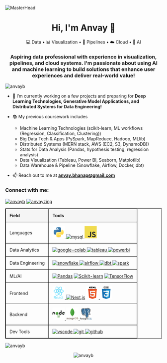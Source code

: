 ![MasterHead](https://github.com/AnvayB/AnvayB/assets/53208269/ff873bc6-fe5d-4031-9da7-a7da67c11e72)

<h1 align="center">Hi, I'm Anvay 👋</h1>
<p align="center">💻 Data • 📊 Visualization • 🔁 Pipelines • ☁️ Cloud • 🤖 AI </p>
<h3 align="center">Aspiring data professional with experience in visualization, pipelines, and cloud systems. I'm passionate about using AI and machine learning to build solutions that enhance user experiences and deliver real-world value!</h3>


<!-- <p align="left"> <img src="https://komarev.com/ghpvc/?username=anvayb&label=Profile%20views&color=0e75b6&style=flat" alt="anvayb" /> </p> -->

<p align="left"><img
      src="https://github-profile-trophy.vercel.app/?username=anvayb&rank=-?&theme=onedark" alt="anvayb" /> </p>

<!-- https://github.com/ryo-ma/github-profile-trophy -->

- 🌱 I’m currently working on a few projects and preparing for **Deep Learning Technologies, Generative Model Applications, and Distributed Systems for Data Engineering!**

- 📚 My previous coursework includes
  - Machine Learning Technologies (scikit-learn, ML workflows (Regression, Classification, Clustering))
  - Big Data Tech & Apps (PySpark, MapReduce, Hadoop, MLlib)
  - Distributed Systems (MERN stack, AWS (EC2, S3, DynamoDB))
  - Stats for Data Analysis (Pandas, hypothesis testing, regression analysis)
  - Data Visualization (Tableau, Power BI, Seaborn, Matplotlib)
  - Data Warehouse & Pipeline (Snowflake, Airflow, Docker, dbt)


<!-- - 👨‍💻 All of my experience is available at [https://anvayb.netlify.app/](https://anvayb.netlify.app/) -->

<!-- - 💬 Ask me about **React, WordPress** -->

- 📫 Reach out to me at <b><a href="mailto:anvay.bhanap@gmail.com">anvay.bhanap@gmail.com</a></b>


<h3 align="left">Connect with me:</h3>
<p align="left">
  <a href="https://linkedin.com/in/anvayb" target="blank"><img align="center"
      src="https://raw.githubusercontent.com/rahuldkjain/github-profile-readme-generator/master/src/images/icons/Social/linked-in-alt.svg"
      alt="anvayb" height="30" width="40" /></a>
  <a href="https://instagram.com/anvayzing" target="blank"><img align="center"
      src="https://raw.githubusercontent.com/rahuldkjain/github-profile-readme-generator/master/src/images/icons/Social/instagram.svg"
      alt="anvayzing" height="30" width="40" /></a>
  <!-- <a href="https://www.leetcode.com/anvayb" target="blank"><img align="center"
      src="https://raw.githubusercontent.com/rahuldkjain/github-profile-readme-generator/master/src/images/icons/Social/leet-code.svg"
      alt="anvayb" height="30" width="40" /></a> -->
</p>



<!-- Technology Stack Table -->
<table style="width: 100%; border-collapse: collapse; border: 1px solid black;">
  <thead>
    <tr style="background-color: #f5f5f5;">
      <th style="padding: 12px; text-align: left; border: 1px solid black;">Field</th>
      <th style="padding: 12px; text-align: left; border: 1px solid black;">Tools</th>
    </tr>
  </thead>
  <tbody>
    <!-- Core Programming Languages -->
    <tr>
      <td style="padding: 12px; border: 1px solid black; vertical-align: middle;">Languages</td>
      <td style="padding: 12px; border: 1px solid black;">
        <a href="https://www.python.org" target="_blank" rel="noreferrer">
          <img src="https://raw.githubusercontent.com/devicons/devicon/master/icons/python/python-original.svg" alt="python" width="40" height="40" />
        </a>
        <a href="https://www.mysql.com/" target="_blank" rel="noreferrer">
          <img src="https://user-images.githubusercontent.com/25181517/183896128-ec99105a-ec1a-4d85-b08b-1aa1620b2046.png" alt="mysql" width="40" height="40" />
        </a>
        <a href="https://developer.mozilla.org/en-US/docs/Web/JavaScript" target="_blank" rel="noreferrer">
          <img src="https://raw.githubusercontent.com/devicons/devicon/master/icons/javascript/javascript-original.svg" alt="javascript" width="40" height="40" />
        </a>
      </td>
    </tr>
    <!-- Data Analytics Tools -->
    <tr>
      <td style="padding: 12px; border: 1px solid black; vertical-align: middle;">Data Analytics</td>
      <td style="padding: 12px; border: 1px solid black;">
        <a href="https://colab.research.google.com/" target="_blank" rel="noreferrer">
          <img src="https://colab.research.google.com/img/colab_favicon_256px.png" alt="google-colab" width="40" height="40" />
        </a>
        <a href="https://www.tableau.com/" target="_blank" rel="noreferrer">
          <img src="https://billigence.com/wp-content/uploads/2022/08/2-1024x1024.png" alt="tableau" width="40" height="40" />
        </a>
        <a href="https://app.powerbi.com/" target="_blank" rel="noreferrer">
          <img src="https://upload.wikimedia.org/wikipedia/commons/thumb/c/cf/New_Power_BI_Logo.svg/1200px-New_Power_BI_Logo.svg.png" alt="powerbi" width="40" height="40" />
        </a>
      </td>
    </tr>
    <!-- Data Engineering Stack -->
    <tr>
      <td style="padding: 12px; border: 1px solid black; vertical-align: middle;">Data Engineering</td>
      <td style="padding: 12px; border: 1px solid black;">
        <a href="https://www.snowflake.com/en/emea/" target="_blank" rel="noreferrer">
          <img src="https://companieslogo.com/img/orig/SNOW-35164165.png?t=1720244494" alt="snowflake" width="40" height="40" />
        </a>
        <a href="https://airflow.apache.org/" target="_blank" rel="noreferrer">
          <img src="https://astro-provider-logos.s3.us-east-2.amazonaws.com/apache-airflow.png" alt="airflow" width="40" height="40" />
        </a>
        <a href="https://www.getdbt.com/" target="_blank" rel="noreferrer">
          <img src="https://seeklogo.com/images/D/dbt-logo-500AB0BAA7-seeklogo.com.png" alt="dbt" width="40" height="40" />
        </a>
        <a href="https://spark.apache.org/" target="_blank" rel="noreferrer">
          <img src="https://upload.wikimedia.org/wikipedia/commons/thumb/f/f3/Apache_Spark_logo.svg/2560px-Apache_Spark_logo.svg.png" alt="spark" height="40" />
        </a>
      </td>
    </tr>
    <!-- Machine Learning & AI -->
    <tr>
      <td style="padding: 12px; border: 1px solid black; vertical-align: middle;">ML/AI</td>
      <td style="padding: 12px; border: 1px solid black;">
        <a href="https://pandas.pydata.org/" target="_blank" rel="noreferrer"><img width="40" src="https://raw.githubusercontent.com/marwin1991/profile-technology-icons/refs/heads/main/icons/pandas.png" alt="Pandas" title="Pandas"/></a>
        <a href="https://scikit-learn.org/" target="_blank" rel="noreferrer"><img width="40" src="https://cmdlinetips.com/wp-content/uploads/2021/11/scikit-learn-logo.png" alt="Scikit-learn" title="Scikit-learn"/></a>
        <a href="https://www.tensorflow.org/" target="_blank" rel="noreferrer"><img width="40" src="https://raw.githubusercontent.com/marwin1991/profile-technology-icons/refs/heads/main/icons/tensorflow.png" alt="TensorFlow" title="TensorFlow"/></a>
      </td>
    </tr>
    <!-- Frontend Development -->
    <tr>
      <td style="padding: 12px; border: 1px solid black; vertical-align: middle;">Frontend</td>
      <td style="padding: 12px; border: 1px solid black;">
        <a href="https://reactjs.org/" target="_blank" rel="noreferrer">
          <img src="https://raw.githubusercontent.com/devicons/devicon/master/icons/react/react-original-wordmark.svg" alt="react" width="40" height="40" />
        </a>
        <a href="https://nextjs.org/" target="_blank" rel="noreferrer">
        <img width="40" src="https://raw.githubusercontent.com/marwin1991/profile-technology-icons/refs/heads/main/icons/next_js.png" alt="Next.js" title="Next.js"/></a>
        <a href="https://www.w3.org/html/" target="_blank" rel="noreferrer">
          <img src="https://raw.githubusercontent.com/devicons/devicon/master/icons/html5/html5-original-wordmark.svg" alt="html5" width="40" height="40" />
        </a>
        <a href="https://www.w3schools.com/css/" target="_blank" rel="noreferrer">
          <img src="https://raw.githubusercontent.com/devicons/devicon/master/icons/css3/css3-original-wordmark.svg" alt="css3" width="40" height="40" />
        </a>
      </td>
    </tr>
    <!-- Backend & Database -->
    <tr>
      <td style="padding: 12px; border: 1px solid black; vertical-align: middle;">Backend</td>
      <td style="padding: 12px; border: 1px solid black;">
        <a href="https://nodejs.org" target="_blank" rel="noreferrer">
          <img src="https://raw.githubusercontent.com/devicons/devicon/master/icons/nodejs/nodejs-original-wordmark.svg" alt="nodejs" width="40" height="40" />
        </a>
        <a href="https://www.mongodb.com/" target="_blank" rel="noreferrer">
          <img src="https://raw.githubusercontent.com/devicons/devicon/master/icons/mongodb/mongodb-original-wordmark.svg" alt="mongodb" width="40" height="40" />
        </a>
        <a href="https://www.postgresql.org" target="_blank" rel="noreferrer">
          <img src="https://raw.githubusercontent.com/devicons/devicon/master/icons/postgresql/postgresql-original-wordmark.svg" alt="postgresql" width="40" height="40" />
        </a>
      </td>
    </tr>
    <!-- Development Tools -->
    <tr>
      <td style="padding: 12px; border: 1px solid black; vertical-align: middle;">Dev Tools</td>
      <td style="padding: 12px; border: 1px solid black;">
        <a href="https://code.visualstudio.com/" target="_blank" rel="noreferrer">
          <img src="https://upload.wikimedia.org/wikipedia/commons/thumb/9/9a/Visual_Studio_Code_1.35_icon.svg/2048px-Visual_Studio_Code_1.35_icon.svg.png" alt="vscode" width="40" height="40" />
        </a>
        <a href="https://git-scm.com/" target="_blank" rel="noreferrer">
          <img src="https://www.vectorlogo.zone/logos/git-scm/git-scm-icon.svg" alt="git" width="40" height="40" />
        </a>
        <a href="https://github.com" target="_blank" rel="noreferrer">
          <img src="https://github.githubassets.com/assets/GitHub-Mark-ea2971cee799.png" alt="github" width="40" height="40" />
        </a>
      </td>
    </tr>
  </tbody>
</table>


<p align="left">
  <img src="https://github-readme-stats.vercel.app/api/top-langs/?username=anvayb&show_icons=true&locale=en&layout=compact&size_weight=0.5&count_weight=1&hide=java,shell,Makefile,Dockerfile,Vue&card_width=330" alt="anvayb" />
</p>

<p align="center">
  <img src="https://github-readme-stats.vercel.app/api?username=anvayb&show_icons=true&rank_icon=github&include_all_commits=true&hide=issues&show=prs_merged" alt="anvayb" />
</p>



<!-- <p><img align="center" src="https://github-readme-streak-stats.herokuapp.com/?user=anvayb&" alt="anvayb" /></p> -->
